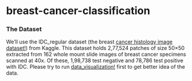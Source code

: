 # breast-cancer-classification

### The Dataset
We’ll use the IDC_regular dataset (the breast [cancer histology image dataset!](https://www.kaggle.com/paultimothymooney/breast-histopathology-images/)) from Kaggle. This dataset holds 2,77,524 patches of size 50×50 extracted from 162 whole mount slide images of breast cancer specimens scanned at 40x. Of these, 1,98,738 test negative and 78,786 test positive with IDC. 
Please try to run [data_visualization!](data_visualization.ipynb) first to get better idea of the data.


